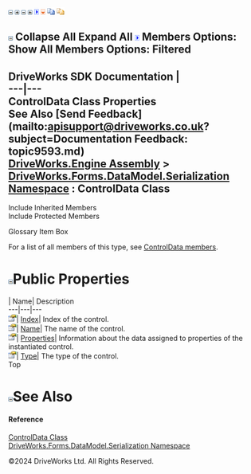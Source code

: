![](dotnetimages/collapse.gif) ![](dotnetimages/expand.gif) ![](dotnetimages/collapse.gif) ![](dotnetimages/expand.gif) ![](dotnetimages/drpdown.gif) ![](dotnetimages/drpdown_orange.gif) ![](dotnetimages/copycode.gif) ![](dotnetimages/copycodeHighlight.gif)

![](dotnetimages/collapse.gif) Collapse All Expand All ![](dotnetimages/drpdown.gif) Members Options: Show All  Members Options: Filtered   
---  
DriveWorks SDK Documentation  |   
---|---  
ControlData Class Properties   
See Also [Send Feedback](mailto:apisupport@driveworks.co.uk?subject=Documentation Feedback: topic9593.md)  
[DriveWorks.Engine Assembly](topic2156.md) > [DriveWorks.Forms.DataModel.Serialization Namespace](topic9591.md) : ControlData Class  
---  
  
Include Inherited Members    
Include Protected Members    


Glossary Item Box

For a list of all members of this type, see [ControlData members](topic9594.md).

# ![](dotnetimages/collapse.gif)Public Properties

| Name| Description  
---|---|---  
![Public Property](dotnetimages/publicProperty.gif)| [Index](topic9600.md)| Index of the control.   
![Public Property](dotnetimages/publicProperty.gif)| [Name](topic9601.md)| The name of the control.   
![Public Property](dotnetimages/publicProperty.gif)| [Properties](topic9602.md)| Information about the data assigned to properties of the instantiated control.   
![Public Property](dotnetimages/publicProperty.gif)| [Type](topic9603.md)| The type of the control.   
Top

# ![](dotnetimages/collapse.gif)See Also

#### Reference

[ControlData Class](topic9593.md)   
[DriveWorks.Forms.DataModel.Serialization Namespace](topic9591.md)

©2024 DriveWorks Ltd. All Rights Reserved.
